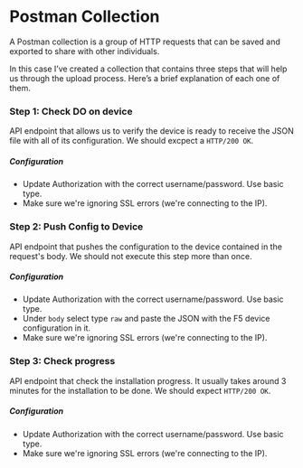 # Postman Collection

A Postman collection is a group of HTTP requests that can be saved and exported to share with other individuals. 

In this case I’ve created a collection that contains three steps that will help us through the upload process. Here’s a brief explanation of each one of them.

### Step 1: Check DO on device

API endpoint that allows us to verify the device is ready to receive the JSON file with all of its configuration. 
We should excpect a ```HTTP/200 OK```.

##### Configuration
* Update Authorization with the correct username/password. Use basic type.
* Make sure we're ignoring SSL errors (we're connecting to the IP). 

### Step 2: Push Config to Device
API endpoint that pushes the configuration to the device contained in the request's body.
We should not execute this step more than once.

##### Configuration
* Update Authorization with the correct username/password. Use basic type.
* Under ```body``` select type ```raw``` and paste the JSON with the F5 device configuration in it.
* Make sure we're ignoring SSL errors (we're connecting to the IP).

### Step 3: Check progress
API endpoint that check the installation progress. It usually takes around 3 minutes for the installation to be done. 
We should expect ```HTTP/200 OK```. 

##### Configuration
* Update Authorization with the correct username/password. Use basic type.
* Make sure we're ignoring SSL errors (we're connecting to the IP).